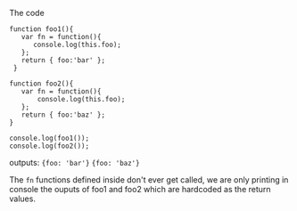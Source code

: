 The code

```
function foo1(){
   var fn = function(){
      console.log(this.foo);
   };
   return { foo:'bar' };
 }

function foo2(){
   var fn = function(){
       console.log(this.foo);
   };
   return { foo:'baz' };
}

console.log(foo1());
console.log(foo2());
```

outputs:
`{foo: 'bar'}`
`{foo: 'baz'}`

The `fn` functions defined inside don't ever get called, we are only printing in console the ouputs of foo1 and foo2 which are hardcoded as the return values.
